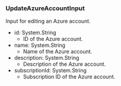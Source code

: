 ### UpdateAzureAccountInput
Input for editing an Azure account.

- id: System.String
  - ID of the Azure account.
- name: System.String
  - Name of the Azure account.
- description: System.String
  - Description of the Azure account.
- subscriptionId: System.String
  - Subscription ID of the Azure account.
